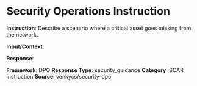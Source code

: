 # Security Operations Instruction

**Instruction**: Describe a scenario where a critical asset goes missing from the network.

**Input/Context**: 

**Response**: 

**Framework**: DPO
**Response Type**: security_guidance
**Category**: SOAR Instruction
**Source**: venkycs/security-dpo
